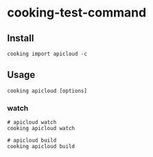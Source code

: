 # cooking-test-command

## Install
```shell
cooking import apicloud -c
```

## Usage
```shell
cooking apicloud [options]
```

### watch
```shell
# apicloud watch
cooking apicloud watch

# apicloud build
cooking apicloud build
```